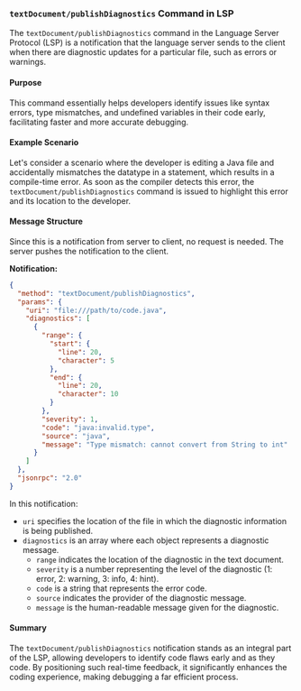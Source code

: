 ### `textDocument/publishDiagnostics` Command in LSP

The `textDocument/publishDiagnostics` command in the Language Server Protocol (LSP) is a notification that the language server sends to the client when there are diagnostic updates for a particular file, such as errors or warnings.

#### Purpose

This command essentially helps developers identify issues like syntax errors, type mismatches, and undefined variables in their code early, facilitating faster and more accurate debugging.

#### Example Scenario

Let's consider a scenario where the developer is editing a Java file and accidentally mismatches the datatype in a statement, which results in a compile-time error. As soon as the compiler detects this error, the `textDocument/publishDiagnostics` command is issued to highlight this error and its location to the developer.

#### Message Structure

Since this is a notification from server to client, no request is needed. The server pushes the notification to the client.

**Notification:**

```json
{
  "method": "textDocument/publishDiagnostics",
  "params": {
    "uri": "file:///path/to/code.java",
    "diagnostics": [
      {
        "range": {
          "start": {
            "line": 20,
            "character": 5
          },
          "end": {
            "line": 20,
            "character": 10
          }
        },
        "severity": 1,
        "code": "java:invalid.type",
        "source": "java",
        "message": "Type mismatch: cannot convert from String to int"
      }
    ]
  },
  "jsonrpc": "2.0"
}
```
In this notification:
- `uri` specifies the location of the file in which the diagnostic information is being published. 
- `diagnostics` is an array where each object represents a diagnostic message.
    - `range` indicates the location of the diagnostic in the text document.
    - `severity` is a number representing the level of the diagnostic (1: error, 2: warning, 3: info, 4: hint).
    - `code` is a string that represents the error code.
    - `source` indicates the provider of the diagnostic message.
    - `message` is the human-readable message given for the diagnostic.

#### Summary
The `textDocument/publishDiagnostics` notification stands as an integral part of the LSP, allowing developers to identify code flaws early and as they code. By positioning such real-time feedback, it significantly enhances the coding experience, making debugging a far efficient process.